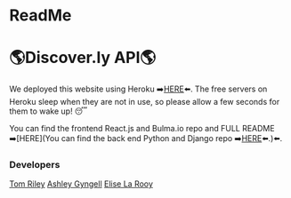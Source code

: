 # ReadMe

# 🌎Discover.ly API🌎
We deployed this website using Heroku ➡️[HERE](https://discoverly.netlify.app/)⬅️. The free servers on Heroku sleep when they are not in use, so please allow a few seconds for them to wake up! 😴

You can find the frontend React.js and Bulma.io repo and FULL README ➡️[HERE](You can find the back end Python and Django repo ➡️[HERE](https://github.com/TomCRiley/GamrAPI)⬅️.)⬅️.

### Developers
[Tom Riley](https://github.com/TomCRiley)
[Ashley Gyngell](https://github.com/ashleygyngell)
[Elise La Rooy](https://github.com/eliselarooy)
